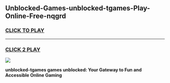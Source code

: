 
## Unblocked-Games-unblocked-tgames-Play-Online-Free-nqgrd
<h3>
<a href="https://premium76.site?title=unblocked-tgames&ref=26A">CLICK TO PLAY</a></h3>
<hr>

<h3>
<a href="https://premium76.site?title=unblocked-tgames&ref=26A">CLICK 2 PLAY</a>
  
</h3>

<a href="https://premium76.site?title=unblocked-tgames&ref=26A"><img src="https://clearcache.store/games.png"></a>


**unblocked-tgames games unblocked: Your Gateway to Fun and Accessible Online Gaming**
